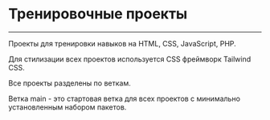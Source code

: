 # Тренировочные проекты

---

Проекты для тренировки навыков на HTML, CSS, JavaScript, PHP.

Для стилизации всех проектов используется CSS фреймворк Tailwind CSS.

Все проекты разделены по веткам.

Ветка main - это стартовая ветка для всех проектов с минимально установленным набором пакетов.


